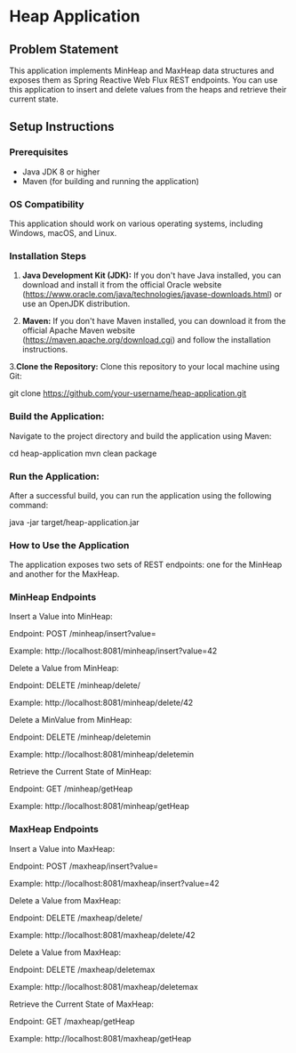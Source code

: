 # Heap Application

## Problem Statement

This application implements MinHeap and MaxHeap data structures and exposes them as Spring Reactive Web Flux REST endpoints. You can use this application to insert and delete values from the heaps and retrieve their current state.

## Setup Instructions

### Prerequisites

- Java JDK 8 or higher
- Maven (for building and running the application)

### OS Compatibility

This application should work on various operating systems, including Windows, macOS, and Linux.

### Installation Steps

1. **Java Development Kit (JDK):** If you don't have Java installed, you can download and install it from the official 
   Oracle website (https://www.oracle.com/java/technologies/javase-downloads.html) or use an OpenJDK distribution.

2. **Maven:** If you don't have Maven installed, you can download it from the official Apache Maven website 
   (https://maven.apache.org/download.cgi) and follow the installation instructions.

3.**Clone the Repository:** Clone this repository to your local machine using Git:

   git clone https://github.com/your-username/heap-application.git
   
### Build the Application:
Navigate to the project directory and build the application using Maven:

cd heap-application
mvn clean package

### Run the Application: 
After a successful build, you can run the application using the following command:

java -jar target/heap-application.jar

### How to Use the Application

The application exposes two sets of REST endpoints: one for the MinHeap and another for the MaxHeap.

### MinHeap Endpoints
Insert a Value into MinHeap:

Endpoint: POST /minheap/insert?value=<value>

Example: http://localhost:8081/minheap/insert?value=42

Delete a Value from MinHeap:

Endpoint: DELETE /minheap/delete/<value>

Example: http://localhost:8081/minheap/delete/42

Delete a MinValue from MinHeap:

Endpoint: DELETE /minheap/deletemin

Example: http://localhost:8081/minheap/deletemin

Retrieve the Current State of MinHeap:

Endpoint: GET /minheap/getHeap

Example: http://localhost:8081/minheap/getHeap


### MaxHeap Endpoints
Insert a Value into MaxHeap:

Endpoint: POST /maxheap/insert?value=<value>

Example: http://localhost:8081/maxheap/insert?value=42

Delete a Value from MaxHeap:

Endpoint: DELETE /maxheap/delete/<value>

Example: http://localhost:8081/maxheap/delete/42

Delete a Value from MaxHeap:

Endpoint: DELETE /maxheap/deletemax

Example: http://localhost:8081/maxheap/deletemax

Retrieve the Current State of MaxHeap:

Endpoint: GET /maxheap/getHeap

Example: http://localhost:8081/maxheap/getHeap


